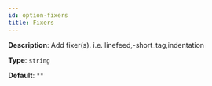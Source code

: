 ```yaml
---
id: option-fixers
title: Fixers
---
```

**Description**: Add fixer(s). i.e. linefeed,-short_tag,indentation

**Type**: `string`

**Default**: `""`
